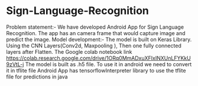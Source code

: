 # Sign-Language-Recognition
Problem statement:- We have developed Android App for Sign Language Recognition. The app has an camera frame that would capture image and predict the image.  Model development:- The model is built on Keras Library. Using the CNN Layers(Conv2d,  Maxpooling ), Then one fully connected layers after Flatten. The Google colab notebook link https://colab.research.google.com/drive/1ORq0MmADxuXFIxINXUnLFYKkU9zVtL-j  The model is built as .h5 file. To use it in android we need to convert it in tflite file  Android App has tensorflowInterpreter library to use the tflite file for predictions in java 
